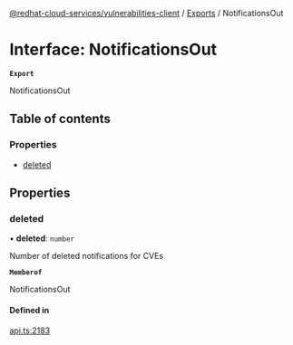 [@redhat-cloud-services/vulnerabilities-client](../README.md) / [Exports](../modules.md) / NotificationsOut

# Interface: NotificationsOut

**`Export`**

NotificationsOut

## Table of contents

### Properties

- [deleted](NotificationsOut.md#deleted)

## Properties

### deleted

• **deleted**: `number`

Number of deleted notifications for CVEs

**`Memberof`**

NotificationsOut

#### Defined in

[api.ts:2183](https://github.com/RedHatInsights/javascript-clients/blob/main/packages/vulnerabilities/git-api/api.ts#L2183)
